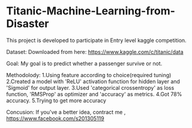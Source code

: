 # Titanic-Machine-Learning-from-Disaster
This project is developed to participate in Entry level kaggle competition.

Dataset: Downloaded from here: https://www.kaggle.com/c/titanic/data

Goal: My goal is to predict whether a passenger survive or not.

Methodolody:
1.Using feature according to choice(required tuning)
2.Created a model with 'ReLU' activation function for hidden layer and 'Sigmoid' for output layer.
3.Used 'categorical crossentropy' as loss function, 'RMSProp' as optimizer and 'accuracy' as metrics.
4.Got 78% accuracy.
5.Trying to get more accuracy


Concusion: If you've a better idea, contract me , https://www.facebook.com/s201305119

